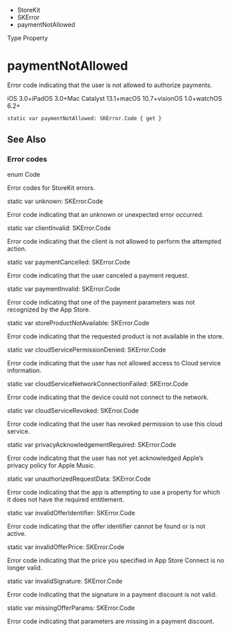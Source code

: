 

- StoreKit
- SKError
-  paymentNotAllowed 

Type Property

# paymentNotAllowed

Error code indicating that the user is not allowed to authorize payments.

iOS 3.0+iPadOS 3.0+Mac Catalyst 13.1+macOS 10.7+visionOS 1.0+watchOS 6.2+

``` source
static var paymentNotAllowed: SKError.Code { get }
```

## See Also

### Error codes

enum Code

Error codes for StoreKit errors.

static var unknown: SKError.Code

Error code indicating that an unknown or unexpected error occurred.

static var clientInvalid: SKError.Code

Error code indicating that the client is not allowed to perform the attempted action.

static var paymentCancelled: SKError.Code

Error code indicating that the user canceled a payment request.

static var paymentInvalid: SKError.Code

Error code indicating that one of the payment parameters was not recognized by the App Store.

static var storeProductNotAvailable: SKError.Code

Error code indicating that the requested product is not available in the store.

static var cloudServicePermissionDenied: SKError.Code

Error code indicating that the user has not allowed access to Cloud service information.

static var cloudServiceNetworkConnectionFailed: SKError.Code

Error code indicating that the device could not connect to the network.

static var cloudServiceRevoked: SKError.Code

Error code indicating that the user has revoked permission to use this cloud service.

static var privacyAcknowledgementRequired: SKError.Code

Error code indicating that the user has not yet acknowledged Apple’s privacy policy for Apple Music.

static var unauthorizedRequestData: SKError.Code

Error code indicating that the app is attempting to use a property for which it does not have the required entitlement.

static var invalidOfferIdentifier: SKError.Code

Error code indicating that the offer identifier cannot be found or is not active.

static var invalidOfferPrice: SKError.Code

Error code indicating that the price you specified in App Store Connect is no longer valid.

static var invalidSignature: SKError.Code

Error code indicating that the signature in a payment discount is not valid.

static var missingOfferParams: SKError.Code

Error code indicating that parameters are missing in a payment discount.

